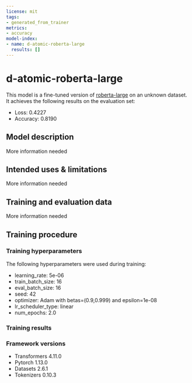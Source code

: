 ```yaml
---
license: mit
tags:
- generated_from_trainer
metrics:
- accuracy
model-index:
- name: d-atomic-roberta-large
  results: []
---
```


<!-- This model card has been generated automatically according to the information the Trainer had access to. You
should probably proofread and complete it, then remove this comment. -->

# d-atomic-roberta-large

This model is a fine-tuned version of [roberta-large](https://huggingface.co/roberta-large) on an unknown dataset.
It achieves the following results on the evaluation set:
- Loss: 0.4227
- Accuracy: 0.8190

## Model description

More information needed

## Intended uses & limitations

More information needed

## Training and evaluation data

More information needed

## Training procedure

### Training hyperparameters

The following hyperparameters were used during training:
- learning_rate: 5e-06
- train_batch_size: 16
- eval_batch_size: 16
- seed: 42
- optimizer: Adam with betas=(0.9,0.999) and epsilon=1e-08
- lr_scheduler_type: linear
- num_epochs: 2.0

### Training results



### Framework versions

- Transformers 4.11.0
- Pytorch 1.13.0
- Datasets 2.6.1
- Tokenizers 0.10.3
